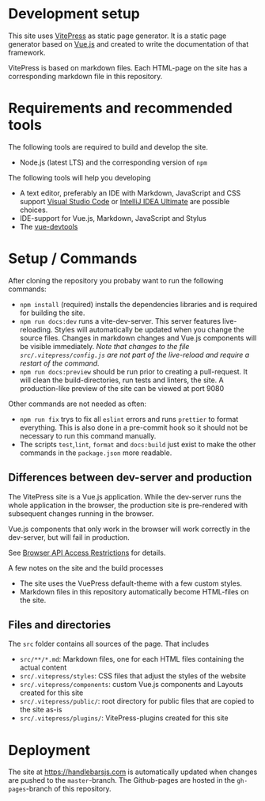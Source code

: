 # Development setup

This site uses [VitePress](https://vitepress.dev/) as static page generator. It is a static page generator based
on [Vue.js](https://vuejs.org/) and created to write the documentation of that framework.

VitePress is based on markdown files. Each HTML-page on the site has a corresponding markdown file in this repository.

# Requirements and recommended tools

The following tools are required to build and develop the site.

- Node.js (latest LTS) and the corresponding version of `npm`

The following tools will help you developing

- A text editor, preferably an IDE with Markdown, JavaScript and CSS support
  [Visual Studio Code](https://code.visualstudio.com/) or
  [IntelliJ IDEA Ultimate](https://www.jetbrains.com/idea/download/) are possible choices.
- IDE-support for Vue.js, Markdown, JavaScript and Stylus
- The [vue-devtools](https://github.com/vuejs/vue-devtools)

# Setup / Commands

After cloning the repository you probaby want to run the following commands:

- `npm install` (required) installs the dependencies libraries and is required for building the site.
- `npm run docs:dev` runs a vite-dev-server. This server features live-reloading. Styles will
  automatically be updated when you change the source files. Changes in markdown changes and Vue.js components will be
  visible immediately. _Note that changes to the file `src/.vitepress/config.js` are not part of the live-reload and
  require a restart of the command._
- `npm run docs:preview` should be run prior to creating a pull-request. It will clean the build-directories, run tests and
  linters, the site. A production-like preview of the site can be viewed at port 9080

Other commands are not needed as often:

- `npm run fix` trys to fix all `eslint` errors and runs `prettier` to format everything. This is also done in a
  pre-commit hook so it should not be necessary to run this command manually.
- The scripts `test`,`lint`, `format` and `docs:build` just exist to make the other commands in the `package.json` more
  readable.

## Differences between dev-server and production

The VitePress site is a Vue.js application. While the dev-server runs the whole application in the browser, the
production site is pre-rendered with subsequent changes running in the browser.

Vue.js components that only work in the browser will work correctly in the dev-server, but will fail in production.

See
[Browser API Access Restrictions](https://v1.vuepress.vuejs.org/guide/using-vue.html#browser-api-access-restrictions)
for details.

A few notes on the site and the build processes

- The site uses the VuePress default-theme with a few custom styles.
- Markdown files in this repository automatically become HTML-files on the site.

## Files and directories

The `src` folder contains all sources of the page. That includes

- `src/**/*.md`: Markdown files, one for each HTML files containing the actual content
- `src/.vitepress/styles`: CSS files that adjust the styles of the website
- `src/.vitepress/components`: custom Vue.js components and Layouts created for this site
- `src/.vitepress/public/`: root directory for public files that are copied to the site as-is
- `src/.vitepress/plugins/`: VitePress-plugins created for this site

# Deployment

The site at https://handlebarsjs.com is automatically updated when changes are pushed to the
`master`-branch. The Github-pages are hosted in the `gh-pages`-branch of this repository.
